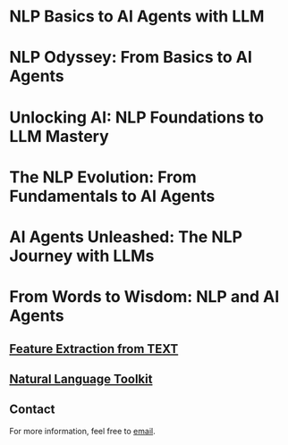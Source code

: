 # NLP Basics to AI Agents with LLM

# NLP Odyssey: From Basics to AI Agents

# Unlocking AI: NLP Foundations to LLM Mastery

# The NLP Evolution: From Fundamentals to AI Agents

# AI Agents Unleashed: The NLP Journey with LLMs

# From Words to Wisdom: NLP and AI Agents

## [Feature Extraction from TEXT](FeatureExtraction_from_TEXT.md)
## [Natural Language Toolkit](NaturalLanguageToolkit.md)

## Contact

For more information, feel free to [email](mailto:vamshi.430@gmail.com).

